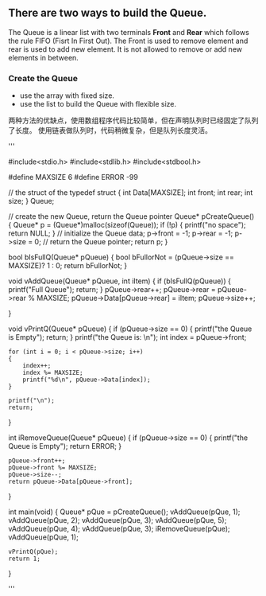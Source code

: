 ## There are two ways to build the Queue.

The Queue is a linear list with two terminals **Front** and **Rear** which follows the rule 
FIFO (Fisrt In First Out). The Front is used to remove element and rear is used to add new element.
It is not allowed to remove or add new elements in between.

### Create the Queue
- use the array with fixed size.
- use the list to build the Queue with flexible size.

两种方法的优缺点，使用数组程序代码比较简单，但在声明队列时已经固定了队列了长度。
使用链表做队列时，代码稍微复杂，但是队列长度灵活。


'''

#include<stdio.h>
#include<stdlib.h>
#include<stdbool.h>

#define MAXSIZE	6
#define ERROR -99

// the struct of the 
typedef struct
{
	int Data[MAXSIZE];
	int front;
	int rear;
	int size;
} Queue;

// create the new Queue, return the Queue pointer
Queue* pCreateQueue()
{
	Queue* p = (Queue*)malloc(sizeof(Queue));
	if (!p)
	{
		printf("no space");
		return NULL;
	}
	// initialize the Queue data;
	p->front = -1;
	p->rear = -1;
	p->size = 0;
	// return the Queue pointer;
	return p;
}

bool bIsFullQ(Queue* pQueue)
{
	bool bFullorNot = (pQueue->size == MAXSIZE)? 1 : 0;
	return bFullorNot;
}

void vAddQueue(Queue* pQueue, int iItem)
{
	if (bIsFullQ(pQueue))
	{
		printf("Full Queue");
		return;
	}
	pQueue->rear++;
	pQueue->rear = pQueue->rear % MAXSIZE;
	pQueue->Data[pQueue->rear] = iItem;
	pQueue->size++;

}

void vPrintQ(Queue* pQueue)
{
	if (pQueue->size == 0)
	{
		printf("the Queue is Empty");
		return;
	}
	printf("the Queue is: \n");
	int index = pQueue->front;

	for (int i = 0; i < pQueue->size; i++)
	{
		index++;
		index %= MAXSIZE;
		printf("%d\n", pQueue->Data[index]);
	}

	printf("\n");
	return;
}

int iRemoveQueue(Queue* pQueue)
{
	if (pQueue->size == 0)
	{
		printf("the Queue is Empty");
		return ERROR;
	}

	pQueue->front++;
	pQueue->front %= MAXSIZE;
	pQueue->size--;
	return pQueue->Data[pQueue->front];
}

int main(void)
{
	Queue* pQue = pCreateQueue();
	vAddQueue(pQue, 1);
	vAddQueue(pQue, 2);
	vAddQueue(pQue, 3);
	vAddQueue(pQue, 5);
	vAddQueue(pQue, 4);
	vAddQueue(pQue, 3);
	iRemoveQueue(pQue);
	vAddQueue(pQue, 1);
	
	vPrintQ(pQue);
	return 1;
}


'''
